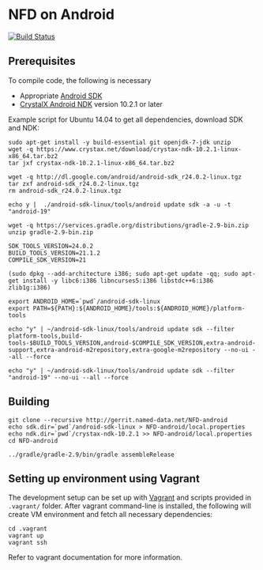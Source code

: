 NFD on Android
==============

[![Build Status](https://travis-ci.org/named-data/NFD-android.svg?branch=master)](https://travis-ci.org/named-data/NFD-android)

## Prerequisites

To compile code, the following is necessary

- Appropriate [Android SDK](http://developer.android.com/sdk/index.html)
- [CrystalX Android NDK](https://www.crystax.net/en/download) version 10.2.1 or later

Example script for Ubuntu 14.04 to get all dependencies, download SDK and NDK:

    sudo apt-get install -y build-essential git openjdk-7-jdk unzip
    wget -q https://www.crystax.net/download/crystax-ndk-10.2.1-linux-x86_64.tar.bz2
    tar jxf crystax-ndk-10.2.1-linux-x86_64.tar.bz2

    wget -q http://dl.google.com/android/android-sdk_r24.0.2-linux.tgz
    tar zxf android-sdk_r24.0.2-linux.tgz
    rm android-sdk_r24.0.2-linux.tgz

    echo y |  ./android-sdk-linux/tools/android update sdk -a -u -t "android-19"

    wget -q https://services.gradle.org/distributions/gradle-2.9-bin.zip
    unzip gradle-2.9-bin.zip

    SDK_TOOLS_VERSION=24.0.2
    BUILD_TOOLS_VERSION=21.1.2
    COMPILE_SDK_VERSION=21

    (sudo dpkg --add-architecture i386; sudo apt-get update -qq; sudo apt-get install -y libc6:i386 libncurses5:i386 libstdc++6:i386 zlib1g:i386)

    export ANDROID_HOME=`pwd`/android-sdk-linux
    export PATH=${PATH}:${ANDROID_HOME}/tools:${ANDROID_HOME}/platform-tools

    echo "y" | ~/android-sdk-linux/tools/android update sdk --filter platform-tools,build-tools-$BUILD_TOOLS_VERSION,android-$COMPILE_SDK_VERSION,extra-android-support,extra-android-m2repository,extra-google-m2repository --no-ui --all --force

    echo "y" | ~/android-sdk-linux/tools/android update sdk --filter "android-19" --no-ui --all --force

## Building


    git clone --recursive http://gerrit.named-data.net/NFD-android
    echo sdk.dir=`pwd`/android-sdk-linux > NFD-android/local.properties
    echo ndk.dir=`pwd`/crystax-ndk-10.2.1 >> NFD-android/local.properties
    cd NFD-android

    ../gradle/gradle-2.9/bin/gradle assembleRelease


## Setting up environment using Vagrant

The development setup can be set up with [Vagrant](https://www.vagrantup.com/) and scripts provided
in `.vagrant/` folder.  After vagrant command-line is installed, the following will create VM
environment and fetch all necessary dependencies:

    cd .vagrant
    vagrant up
    vagrant ssh

Refer to vagrant documentation for more information.
